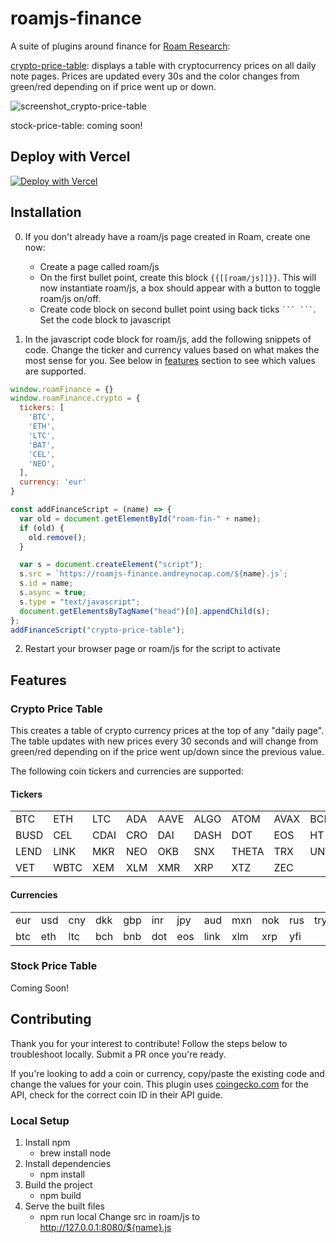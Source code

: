 # roamjs-finance

A suite of plugins around finance for [Roam Research](https://roamresearch.com):

[crypto-price-table](#crypto-price-table): displays a table with cryptocurrency prices on all daily note pages. Prices are updated every 30s and the color changes from green/red depending on if price went up or down.

![screenshot_crypto-price-table](https://user-images.githubusercontent.com/43050331/99411028-02b58780-28a8-11eb-99b4-fddbf3f0ecc4.png)

stock-price-table: coming soon!

## Deploy with Vercel

[![Deploy with Vercel](https://vercel.com/button)](https://vercel.com/new/git/external?repository-url=https%3A%2F%2Fgithub.com%2Fandreynocap%2Froamjs-finance)

## Installation

0. If you don't already have a roam/js page created in Roam, create one now:
    - Create a page called roam/js
    - On the first bullet point, create this block `{{[[roam/js]]}}`. This will now instantiate roam/js, a box should appear with a button to toggle roam/js on/off.
    - Create code block on second bullet point using back ticks ` ``` ``` `. Set the code block to javascript

1. In the javascript code block for roam/js, add the following snippets of code. Change the ticker and currency values based on what makes the most sense for you. See below in [features](#features) section to see which values are supported.

```js
window.roamFinance = {}
window.roamFinance.crypto = {
  tickers: [
    'BTC', 
    'ETH', 
    'LTC',
    'BAT',
    'CEL',
    'NEO',
  ],
  currency: 'eur'
}

const addFinanceScript = (name) => {
  var old = document.getElementById("roam-fin-" + name);
  if (old) {
    old.remove();
  }

  var s = document.createElement("script");
  s.src = `https://roamjs-finance.andreynocap.com/${name}.js`;
  s.id = name;
  s.async = true;
  s.type = "text/javascript";
  document.getElementsByTagName("head")[0].appendChild(s);
};
addFinanceScript("crypto-price-table");
```

2. Restart your browser page or roam/js for the script to activate

## Features

### Crypto Price Table

This creates a table of crypto currency prices at the top of any "daily page". The table updates with new prices every 30 seconds and will change from green/red depending on if the price went up/down since the previous value.

The following coin tickers and currencies are supported:

#### Tickers
|      |      |      |      |      |      |      |      |      |      |      |
| ---- | ---- | ---- | ---- | ---- | ---- | ---- | ---- | ---- | ---- | ---- |
| BTC  | ETH  | LTC  | ADA  | AAVE | ALGO | ATOM | AVAX | BCH  | BNB  | BSV  | 
| BUSD | CEL  | CDAI | CRO  | DAI  | DASH | DOT  | EOS  | HT   | IOTA | LEO  | 
| LEND | LINK | MKR  | NEO  | OKB  | SNX  | THETA| TRX  | UNI  | USDC | USDT | 
| VET  | WBTC | XEM  | XLM  | XMR  | XRP  | XTZ  | ZEC  |

 
#### Currencies
|      |      |      |      |      |      |      |      |      |      |      |      |
| ---- | ---- | ---- | ---- | ---- | ---- | ---- | ---- | ---- | ---- | ---- | ---- |
| eur  | usd  | cny  | dkk  | gbp  | inr  | jpy  | aud  | mxn  | nok  | rus  | try  |   
| btc  | eth  | ltc  | bch  | bnb  | dot  | eos  | link | xlm  | xrp  | yfi  |  
  

### Stock Price Table

Coming Soon!

## Contributing

Thank you for your interest to contribute! Follow the steps below to troubleshoot locally. Submit a PR once you're ready.

If you're looking to add a coin or currency, copy/paste the existing code and change the values for your coin. This plugin uses [coingecko.com](https://coingecko.com) for the API, check for the correct coin ID in their API guide.

### Local Setup
1. Install npm
    - brew install node
2. Install dependencies
    - npm install
3. Build the project
    - npm build
4. Serve the built files
    - npm run local
Change src in roam/js to http://127.0.0.1:8080/${name}.js
